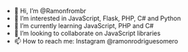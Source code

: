 - 👋 Hi, I’m @Ramonfrombr
- 👀 I’m interested in JavaScript, Flask, PHP, C# and Python
- 🌱 I’m currently learning JavaScript, PHP and C#
- 💞️ I’m looking to collaborate on JavaScript libraries
- 📫 How to reach me: Instagram @ramonrodriguesomero
